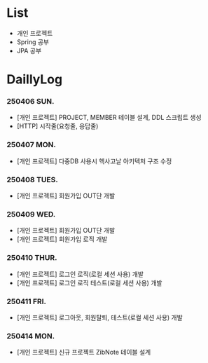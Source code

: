 # List
- 개인 프로젝트
- Spring 공부
- JPA 공부

# DaillyLog

### 250406 SUN.
- [개인 프로젝트] PROJECT, MEMBER 테이블 설계, DDL 스크립트 생성
- [HTTP] 시작줄(요청줄, 응답줄)

### 250407 MON.
- [개인 프로젝트] 다중DB 사용시 헥사고날 아키텍처 구조 수정

### 250408 TUES.
- [개인 프로젝트] 회원가입 OUT단 개발

### 250409 WED.
- [개인 프로젝트] 회원가입 OUT단 개발
- [개인 프로젝트] 회원가입 로직 개발

### 250410 THUR.
- [개인 프로젝트] 로그인 로직(로컬 세션 사용) 개발
- [개인 프로젝트] 로그인 로직 테스트(로컬 세션 사용) 개발

### 250411 FRI.
- [개인 프로젝트] 로그아웃, 회원탈퇴, 테스트(로컬 세션 사용) 개발

### 250414 MON.
- [개인 프로젝트] 신규 프로젝트 ZibNote 테이블 설계
